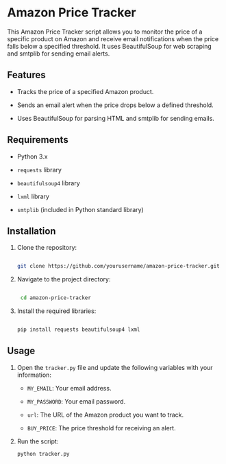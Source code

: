 
# Amazon Price Tracker


This Amazon Price Tracker script allows you to monitor the price of a specific product on Amazon and receive email notifications when the price falls below a specified threshold. It uses BeautifulSoup for web scraping and smtplib for sending email alerts.


## Features

- Tracks the price of a specified Amazon product.

- Sends an email alert when the price drops below a defined threshold.

- Uses BeautifulSoup for parsing HTML and smtplib for sending emails.


## Requirements

- Python 3.x

- `requests` library

- `beautifulsoup4` library

- `lxml` library

- `smtplib` (included in Python standard library)


## Installation

1. Clone the repository:
    ```sh

    git clone https://github.com/yourusername/amazon-price-tracker.git
    ```

2. Navigate to the project directory:

   ```sh

    cd amazon-price-tracker
    ```

4. Install the required libraries:
    ```sh

    pip install requests beautifulsoup4 lxml
    ```


## Usage

1. Open the `tracker.py` file and update the following variables with your information:
    
    - `MY_EMAIL`: Your email address.
    
    - `MY_PASSWORD`: Your email password.
    
    - `url`: The URL of the Amazon product you want to track.

    - `BUY_PRICE`: The price threshold for receiving an alert.


2. Run the script:
    ```sh
    python tracker.py
    ```
